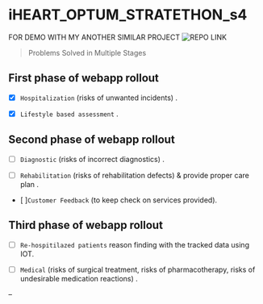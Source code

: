  
 <!-- iHEART -->

# iHEART_OPTUM_STRATETHON_s4

FOR DEMO WITH MY ANOTHER SIMILAR PROJECT 
![REPO LINK](https://github.com/codevshl/Diabetes-Predictor)


>Problems Solved in Multiple Stages

## First phase of webapp rollout 
  
  * [x] `Hospitalization` (risks of unwanted incidents) . 
  
  * [x] `Lifestyle based assessment` .

## Second phase of webapp rollout
  
  * [ ] `Diagnostic` (risks of incorrect diagnostics) .

  * [ ] `Rehabilitation` (risks of rehabilitation defects) & provide proper care plan .
  
  * [ ]`Customer Feedback` (to keep check on services provided).

## Third phase of webapp rollout

  * [ ] `Re-hospitilazed patients` reason finding with the tracked data using IOT.

  * [ ] `Medical` (risks of surgical treatment, risks of pharmacotherapy, risks of undesirable medication reactions) .

 





–
